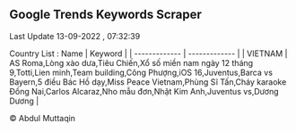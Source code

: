 

## Google Trends Keywords Scraper 
 
Last Update 13-09-2022 , 07:32:39

Country List :
 Name  | Keyword |
| ------------- | ------------- |
| VIETNAM | AS Roma,Lòng xào dưa,Tiêu Chiến,Xổ số miền nam ngày 12 tháng 9,Totti,Lien minh,Team building,Công Phượng,iOS 16,Juventus,Barca vs Bayern,5 điều Bác Hồ dạy,Miss Peace Vietnam,Phùng Sĩ Tấn,Cháy karaoke Đồng Nai,Carlos Alcaraz,Nho mẫu đơn,Nhật Kim Anh,Juventus vs,Dương Dương |



© Abdul Muttaqin 
